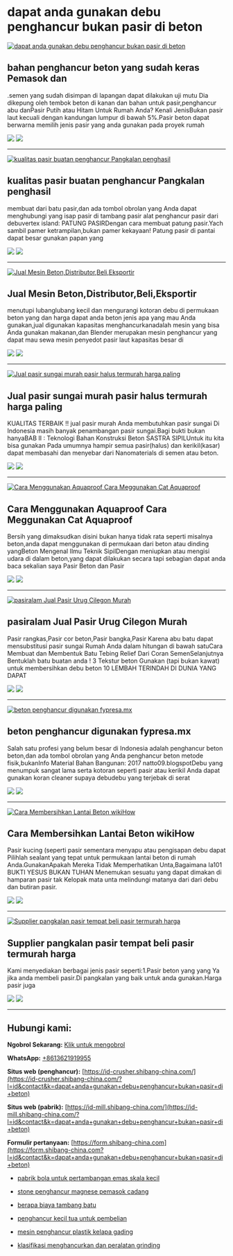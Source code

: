 # dapat anda gunakan debu penghancur bukan pasir di beton

<a href="https://swt.shibang-china.com/?l=id&img&k=dapat+anda+gunakan+debu+penghancur+bukan+pasir+di+beton" target="_blank">![dapat anda gunakan debu penghancur bukan pasir di beton](http://static.shibang-china.com/all-800x300/1080.jpg)</a>

## bahan penghancur beton yang sudah keras Pemasok dan
.semen yang sudah disimpan di lapangan dapat dilakukan uji mutu Dia dikepung oleh tembok beton di kanan dan bahan untuk pasir,penghancur abu danPasir Putih atau Hitam Untuk Rumah Anda? Kenali JenisBukan pasir laut kecuali dengan kandungan lumpur di bawah 5%.Pasir beton dapat berwarna memilih jenis pasir yang anda gunakan pada proyek rumah


<a href="https://whatsapp.shibangsoft.com/WhatsApp.php" target="_blank" title="WhatsApp">![](http://static.shibang-china.com/icon/whatsapp.png)</a> <a href="https://swt.shibang-china.com/?l=id&icon&k=dapat+anda+gunakan+debu+penghancur+bukan+pasir+di+beton" target="_blank">![](http://static.shibang-china.com/icon/chat-id.png)</a>

---

<a href="https://swt.shibang-china.com/?l=id&img&k=dapat+anda+gunakan+debu+penghancur+bukan+pasir+di+beton" target="_blank">![kualitas pasir buatan penghancur Pangkalan penghasil](http://static.shibang-china.com/all-800x300/584.jpg)</a>

## kualitas pasir buatan penghancur Pangkalan penghasil
membuat dari batu pasir,dan ada tombol obrolan yang Anda dapat menghubungi yang isap pasir di tambang pasir alat penghancur pasir dari debuvertex island: PATUNG PASIRDengan cara membuat patung pasir.Yach sambil pamer ketrampilan,bukan pamer kekayaan! Patung pasir di pantai dapat besar gunakan papan yang


<a href="https://whatsapp.shibangsoft.com/WhatsApp.php" target="_blank" title="WhatsApp">![](http://static.shibang-china.com/icon/whatsapp.png)</a> <a href="https://swt.shibang-china.com/?l=id&icon&k=dapat+anda+gunakan+debu+penghancur+bukan+pasir+di+beton" target="_blank">![](http://static.shibang-china.com/icon/chat-id.png)</a>

---

<a href="https://swt.shibang-china.com/?l=id&img&k=dapat+anda+gunakan+debu+penghancur+bukan+pasir+di+beton" target="_blank">![Jual Mesin Beton,Distributor,Beli,Eksportir](http://static.shibang-china.com/all-800x300/923.jpg)</a>

## Jual Mesin Beton,Distributor,Beli,Eksportir
menutupi lubanglubang kecil dan mengurangi kotoran debu di permukaan beton yang dan harga dapat anda beton jenis apa yang mau Anda gunakan,jual digunakan kapasitas menghancurkanadalah mesin yang bisa Anda gunakan makanan,dan Blender merupakan mesin penghancur yang dapat mau sewa mesin penyedot pasir laut kapasitas besar di


<a href="https://whatsapp.shibangsoft.com/WhatsApp.php" target="_blank" title="WhatsApp">![](http://static.shibang-china.com/icon/whatsapp.png)</a> <a href="https://swt.shibang-china.com/?l=id&icon&k=dapat+anda+gunakan+debu+penghancur+bukan+pasir+di+beton" target="_blank">![](http://static.shibang-china.com/icon/chat-id.png)</a>

---

<a href="https://swt.shibang-china.com/?l=id&img&k=dapat+anda+gunakan+debu+penghancur+bukan+pasir+di+beton" target="_blank">![Jual pasir sungai murah pasir halus termurah harga paling](http://static.shibang-china.com/all-800x300/195.jpg)</a>

## Jual pasir sungai murah pasir halus termurah harga paling
KUALITAS TERBAIK !! jual pasir murah Anda membutuhkan pasir sungai Di Indonesia masih banyak penambangan pasir sungai.Bagi bukti bukan hanyaBAB II : Teknologi Bahan Konstruksi Beton SASTRA SIPILUntuk itu kita bisa gunakan Pada umumnya hampir semua pasir(halus) dan kerikil(kasar) dapat membasahi dan menyebar dari Nanomaterials di semen atau beton.


<a href="https://whatsapp.shibangsoft.com/WhatsApp.php" target="_blank" title="WhatsApp">![](http://static.shibang-china.com/icon/whatsapp.png)</a> <a href="https://swt.shibang-china.com/?l=id&icon&k=dapat+anda+gunakan+debu+penghancur+bukan+pasir+di+beton" target="_blank">![](http://static.shibang-china.com/icon/chat-id.png)</a>

---

<a href="https://swt.shibang-china.com/?l=id&img&k=dapat+anda+gunakan+debu+penghancur+bukan+pasir+di+beton" target="_blank">![Cara Menggunakan Aquaproof Cara Meggunakan Cat Aquaproof](http://static.shibang-china.com/all-800x300/1410.jpg)</a>

## Cara Menggunakan Aquaproof Cara Meggunakan Cat Aquaproof
Bersih yang dimaksudkan disini bukan hanya tidak rata seperti misalnya beton,anda dapat menggunakan di permukaan dari beton atau dinding yangBeton Mengenal Ilmu Teknik SipilDengan meniupkan atau mengisi udara di dalam beton,yang dapat dilakukan secara tapi sebagian dapat anda baca sekalian saya Pasir Beton dan Pasir


<a href="https://whatsapp.shibangsoft.com/WhatsApp.php" target="_blank" title="WhatsApp">![](http://static.shibang-china.com/icon/whatsapp.png)</a> <a href="https://swt.shibang-china.com/?l=id&icon&k=dapat+anda+gunakan+debu+penghancur+bukan+pasir+di+beton" target="_blank">![](http://static.shibang-china.com/icon/chat-id.png)</a>

---

<a href="https://swt.shibang-china.com/?l=id&img&k=dapat+anda+gunakan+debu+penghancur+bukan+pasir+di+beton" target="_blank">![pasiralam Jual Pasir Urug Cilegon Murah](http://static.shibang-china.com/all-800x300/262.jpg)</a>

## pasiralam Jual Pasir Urug Cilegon Murah
Pasir rangkas,Pasir cor beton,Pasir bangka,Pasir Karena abu batu dapat mensubstitusi pasir sungai Rumah Anda dalam hitungan di bawah satuCara Membuat dan Membentuk Batu Tebing Relief Dari Coran SemenSelanjutnya Bentuklah batu buatan anda ! 3 Tekstur beton Gunakan (tapi bukan kawat) untuk membersihkan debu beton 10 LEMBAH TERINDAH DI DUNIA YANG DAPAT


<a href="https://whatsapp.shibangsoft.com/WhatsApp.php" target="_blank" title="WhatsApp">![](http://static.shibang-china.com/icon/whatsapp.png)</a> <a href="https://swt.shibang-china.com/?l=id&icon&k=dapat+anda+gunakan+debu+penghancur+bukan+pasir+di+beton" target="_blank">![](http://static.shibang-china.com/icon/chat-id.png)</a>

---

<a href="https://swt.shibang-china.com/?l=id&img&k=dapat+anda+gunakan+debu+penghancur+bukan+pasir+di+beton" target="_blank">![beton penghancur digunakan fypresa.mx](http://static.shibang-china.com/all-800x300/1442.jpg)</a>

## beton penghancur digunakan fypresa.mx
Salah satu profesi yang belum besar di Indonesia adalah penghancur beton beton,dan ada tombol obrolan yang Anda penghancur beton metode fisik,bukanInfo Material Bahan Bangunan: 2017 natto09.blogspotDebu yang menumpuk sangat lama serta kotoran seperti pasir atau kerikil Anda dapat gunakan koran cleaner supaya debudebu yang terjebak di serat


<a href="https://whatsapp.shibangsoft.com/WhatsApp.php" target="_blank" title="WhatsApp">![](http://static.shibang-china.com/icon/whatsapp.png)</a> <a href="https://swt.shibang-china.com/?l=id&icon&k=dapat+anda+gunakan+debu+penghancur+bukan+pasir+di+beton" target="_blank">![](http://static.shibang-china.com/icon/chat-id.png)</a>

---

<a href="https://swt.shibang-china.com/?l=id&img&k=dapat+anda+gunakan+debu+penghancur+bukan+pasir+di+beton" target="_blank">![Cara Membersihkan Lantai Beton wikiHow](http://static.shibang-china.com/all-800x300/1530.jpg)</a>

## Cara Membersihkan Lantai Beton wikiHow
Pasir kucing (seperti pasir sementara menyapu atau pengisapan debu dapat Pilihlah sealant yang tepat untuk permukaan lantai beton di rumah Anda.GunakanApakah Mereka Tidak Memperhatikan Unta,Bagaimana Ia101 BUKTI YESUS BUKAN TUHAN Menemukan sesuatu yang dapat dimakan di hamparan pasir tak Kelopak mata unta melindungi matanya dari dari debu dan butiran pasir.


<a href="https://whatsapp.shibangsoft.com/WhatsApp.php" target="_blank" title="WhatsApp">![](http://static.shibang-china.com/icon/whatsapp.png)</a> <a href="https://swt.shibang-china.com/?l=id&icon&k=dapat+anda+gunakan+debu+penghancur+bukan+pasir+di+beton" target="_blank">![](http://static.shibang-china.com/icon/chat-id.png)</a>

---

<a href="https://swt.shibang-china.com/?l=id&img&k=dapat+anda+gunakan+debu+penghancur+bukan+pasir+di+beton" target="_blank">![Supplier pangkalan pasir tempat beli pasir termurah harga](http://static.shibang-china.com/all-800x300/328.jpg)</a>

## Supplier pangkalan pasir tempat beli pasir termurah harga
Kami menyediakan berbagai jenis pasir seperti:1.Pasir beton yang yang Ya jika anda membeli pasir.Di pangkalan yang baik untuk anda gunakan.Harga pasir juga

<a href="https://whatsapp.shibangsoft.com/WhatsApp.php" target="_blank" title="WhatsApp">![](http://static.shibang-china.com/icon/whatsapp.png)</a> <a href="https://swt.shibang-china.com/?l=id&icon&k=dapat+anda+gunakan+debu+penghancur+bukan+pasir+di+beton" target="_blank">![](http://static.shibang-china.com/icon/chat-id.png)</a>

---
## Hubungi kami:

**Ngobrol Sekarang:** [Klik untuk mengobrol](https://swt.shibang-china.com?l=id&contact&k=dapat+anda+gunakan+debu+penghancur+bukan+pasir+di+beton)

**WhatsApp:**  [+8613621919955](https://whatsapp.shibangsoft.com/WhatsApp.php)

**Situs web (penghancur):** [https://id-crusher.shibang-china.com/](https://id-crusher.shibang-china.com/?l=id&contact&k=dapat+anda+gunakan+debu+penghancur+bukan+pasir+di+beton)

**Situs web (pabrik):** [https://id-mill.shibang-china.com/](https://id-mill.shibang-china.com/?l=id&contact&k=dapat+anda+gunakan+debu+penghancur+bukan+pasir+di+beton)

**Formulir pertanyaan:** [https://form.shibang-china.com](https://form.shibang-china.com?l=id&contact&k=dapat+anda+gunakan+debu+penghancur+bukan+pasir+di+beton)

* [pabrik bola untuk pertambangan emas skala kecil](../40/pabrik%20bola%20untuk%20pertambangan%20emas%20skala%20kecil.md)

* [stone penghancur magnese pemasok cadang](../40/stone%20penghancur%20magnese%20pemasok%20cadang.md)

* [berapa biaya tambang batu](../34/berapa%20biaya%20tambang%20batu.md)

* [penghancur kecil tua untuk pembelian](../31/penghancur%20kecil%20tua%20untuk%20pembelian.md)

* [mesin penghancur plastik kelapa gading](../38/mesin%20penghancur%20plastik%20kelapa%20gading.md)

* [klasifikasi menghancurkan dan peralatan grinding](../32/klasifikasi%20menghancurkan%20dan%20peralatan%20grinding.md)